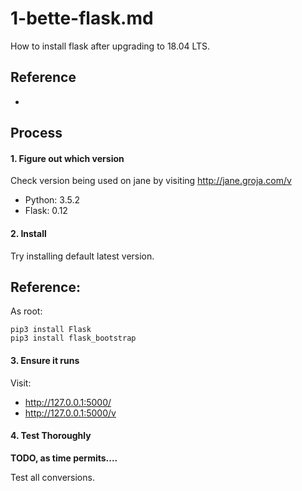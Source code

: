
# 1-bette-flask.md

How to install flask after upgrading to 18.04 LTS.

## Reference

-

## Process

#### 1. Figure out which version

Check version being used on jane by visiting http://jane.groja.com/v

- Python: 3.5.2
- Flask: 0.12

#### 2. Install

Try installing default latest version.

Reference:
-

As root:
```
pip3 install Flask
pip3 install flask_bootstrap
```

#### 3. Ensure it runs

Visit:

- http://127.0.0.1:5000/
- http://127.0.0.1:5000/v

#### 4. Test Thoroughly

**TODO, as time permits....**

Test all conversions.

